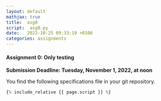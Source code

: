 ```yaml
---
layout: default
mathjax: true
title:  asg0
script:  asg0.py
date:   2022-10-25 09:33:19 +0100
categories: assignments
---
```


#### Assignment 0: Only testing

**Submission Deadline: Tuesday, November 1, 2022, at noon**


You find the following specifications file in your git repository.


```python
{% include_relative {{ page.script }} %}
```


